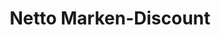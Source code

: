 ---
title: "Netto Marken-Discount"
url: /wilhelmshaven/netto-marken-discount-peterstrasse/
shop: Supermarkt
---